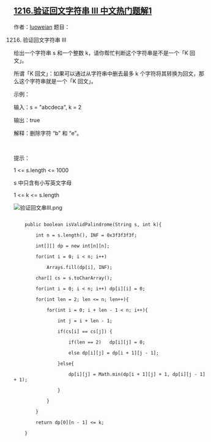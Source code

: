 ## [1216.验证回文字符串 III 中文热门题解1](https://leetcode.cn/problems/valid-palindrome-iii/solutions/100000/qu-jian-dp-java-by-acw_weian)

作者：[luoweian](https://leetcode.cn/u/luoweian)
题目：
1216. 验证回文字符串 III
给出一个字符串 s 和一个整数 k，请你帮忙判断这个字符串是不是一个「K 回文」。
所谓「K 回文」：如果可以通过从字符串中删去最多 k 个字符将其转换为回文，那么这个字符串就是一个「K 回文」。

示例：
输入：s = "abcdeca", k = 2
输出：true
解释：删除字符 “b” 和 “e”。
 
提示：
1 <= s.length <= 1000
s 中只含有小写英文字母
1 <= k <= s.length

![验证回文串III.png](https://pic.leetcode-cn.com/545ac1808fc374faa53e119511362e2aa79d113a11253ab1e158305ebccbfc94-%E9%AA%8C%E8%AF%81%E5%9B%9E%E6%96%87%E4%B8%B2III.png)


```
    public boolean isValidPalindrome(String s, int k){
        int n = s.length(), INF = 0x3f3f3f3f;
        int[][] dp = new int[n][n];
        for(int i = 0; i < n; i++)
            Arrays.fill(dp[i], INF);
        char[] cs = s.toCharArray();
        for(int i = 0; i < n; i++) dp[i][i] = 0;
        for(int len = 2; len <= n; len++){
            for(int i = 0; i + len - 1 < n; i++){
                int j = i + len - 1;
                if(cs[i] == cs[j]) {
                    if(len == 2)   dp[i][j] = 0;
                    else dp[i][j] = dp[i + 1][j - 1];
                }else{
                    dp[i][j] = Math.min(dp[i + 1][j] + 1, dp[i][j - 1] + 1);
                }
            }
        }
        return dp[0][n - 1] <= k;
    }
```